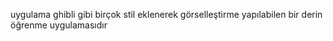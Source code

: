 uygulama ghibli gibi birçok stil eklenerek görselleştirme yapılabilen bir derin öğrenme uygulamasıdır 
